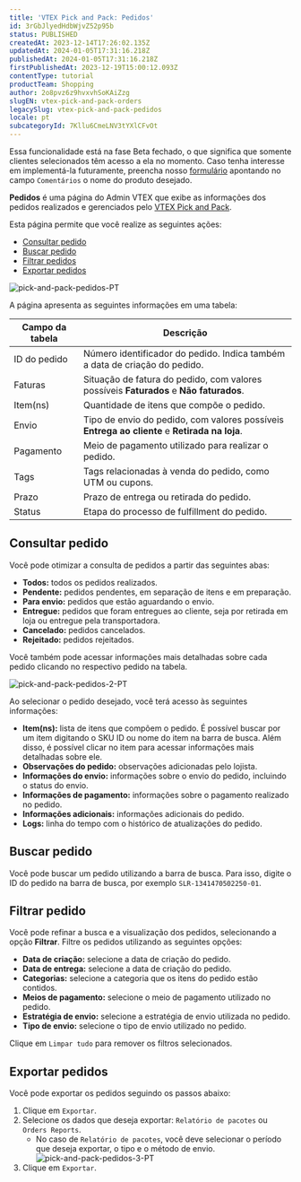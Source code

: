 ```yaml
---
title: 'VTEX Pick and Pack: Pedidos'
id: 3rGbJlyedHdbWjvZ52p95b
status: PUBLISHED
createdAt: 2023-12-14T17:26:02.135Z
updatedAt: 2024-01-05T17:31:16.218Z
publishedAt: 2024-01-05T17:31:16.218Z
firstPublishedAt: 2023-12-19T15:00:12.093Z
contentType: tutorial
productTeam: Shopping
author: 2o8pvz6z9hvxvhSoKAiZzg
slugEN: vtex-pick-and-pack-orders
legacySlug: vtex-pick-and-pack-pedidos
locale: pt
subcategoryId: 7Kllu6CmeLNV3tYXlCFvOt
---
```


<div class = "alert alert-info">
Essa funcionalidade está na fase Beta fechado, o que significa que somente clientes selecionados têm acesso a ela no momento. Caso tenha interesse em implementá-la futuramente, preencha nosso <a href="https://vtex.com/br-pt/contato/">formulário</a> apontando no campo <code>Comentários</code> o nome do produto desejado.
</div>

**Pedidos** é uma página do Admin VTEX que exibe as informações dos pedidos realizados e gerenciados pelo [VTEX Pick and Pack](https://help.vtex.com/pt/tutorial/vtex-pick-and-pack--1OOops3WrUyz7e0bnhkfXU).  

Esta página permite que você realize as seguintes ações: 

* [Consultar pedido](#consultar-pedido)
* [Buscar pedido](#buscar-pedido)
* [Filtrar pedidos](#filtrar-pedido)
* [Exportar pedidos](#exportar-pedidos)

![pick-and-pack-pedidos-PT](//images.ctfassets.net/alneenqid6w5/7oIngXdaDwQP0CQSHlQaPO/83a5b409f6cbeff9c7efbdfe55b22fbe/image.png)

A página apresenta as seguintes informações em uma tabela: 

| Campo da tabela | Descrição                                                                             |
| --------------- | ------------------------------------------------------------------------------------- |
| ID do pedido    | Número identificador do pedido. Indica também a data de criação do pedido.            |
| Faturas         | Situação de fatura do pedido, com valores possíveis **Faturados** e **Não faturados**.        |
| Item(ns)        | Quantidade de itens que compõe o pedido.                                              |
| Envio           | Tipo de envio do pedido, com valores possíveis **Entrega ao cliente** e **Retirada na loja**. |
| Pagamento       | Meio de pagamento utilizado para realizar o pedido.                                   |
| Tags            | Tags relacionadas à venda do pedido, como UTM ou cupons.                              |
| Prazo           | Prazo de entrega ou retirada do pedido.                                               |
| Status          | Etapa do processo de fulfillment do pedido.                                           |

## Consultar pedido

Você pode otimizar a consulta de pedidos a partir das seguintes abas:

* **Todos:** todos os pedidos realizados.
* **Pendente:** pedidos pendentes, em separação de itens e em preparação.
* **Para envio:** pedidos que estão aguardando o envio.
* **Entregue:** pedidos que foram entregues ao cliente, seja por retirada em loja ou entregue pela transportadora.
* **Cancelado:** pedidos cancelados.
* **Rejeitado:** pedidos rejeitados.

Você também pode acessar informações mais detalhadas sobre cada pedido clicando no respectivo pedido na tabela.

![pick-and-pack-pedidos-2-PT](//images.ctfassets.net/alneenqid6w5/2X9tIEvxpMKtTTCMC7NF9N/20b4531d5c5f49f9f70ea4c839fcaacb/image.png)

Ao selecionar o pedido desejado, você terá acesso às seguintes informações:

* **Item(ns):** lista de itens que compõem o pedido. É possível buscar por um item digitando o SKU ID ou nome do item na barra de busca. Além disso, é possível clicar no item para acessar informações mais detalhadas sobre ele.
* **Observações do pedido:** observações adicionadas pelo lojista.
* **Informações do envio:** informações sobre o envio do pedido, incluindo o status do envio. 
* **Informações de pagamento:** informações sobre o pagamento realizado no pedido.
* **Informações adicionais:** informações adicionais do pedido.
* **Logs:** linha do tempo com o histórico de atualizações do pedido.

## Buscar pedido

Você pode buscar um pedido utilizando a barra de busca. Para isso, digite o ID do pedido na barra de busca, por exemplo `SLR-1341470502250-01`. 

## Filtrar pedido

Você pode refinar a busca e a visualização dos pedidos, selecionando a opção **Filtrar**. Filtre os pedidos utilizando as seguintes opções:  

* **Data de criação:** selecione a data de criação do pedido.
* **Data de entrega:** selecione a data de criação do pedido.
* **Categorias:** selecione a categoria que os itens do pedido estão contidos.
* **Meios de pagamento:** selecione o meio de pagamento utilizado no pedido.
* **Estratégia de envio:** selecione a estratégia de envio utilizada no pedido.
* **Tipo de envio:** selecione o tipo de envio utilizado no pedido.

Clique em `Limpar tudo` para remover os filtros selecionados.

## Exportar pedidos

Você pode exportar os pedidos seguindo os passos abaixo:

1. Clique em `Exportar`.
2. Selecione os dados que deseja exportar: `Relatório de pacotes` ou `Orders Reports`.
    * No caso de `Relatório de pacotes`, você deve selecionar o período que deseja exportar, o tipo e o método de envio.
  ![pick-and-pack-pedidos-3-PT](//images.ctfassets.net/alneenqid6w5/4e3Zjkh9zuwmcPNe0CKJQU/b0f36539e9039aa4e127fc49e47f8a6b/image.png)
3. Clique em `Exportar`.
